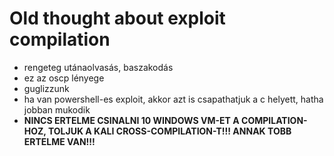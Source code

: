 # Old thought about exploit compilation
* rengeteg utánaolvasás, baszakodás
* ez az oscp lényege
* guglizzunk
* ha van powershell-es exploit, akkor azt is csapathatjuk a c helyett, hatha jobban mukodik
* **NINCS ERTELME CSINALNI 10 WINDOWS VM-ET A COMPILATION-HOZ, TOLJUK A KALI CROSS-COMPILATION-T!!! ANNAK TOBB ERTELME VAN!!!**
